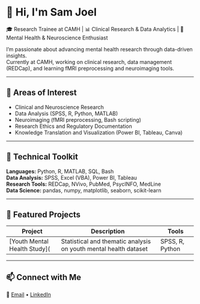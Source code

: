 # 👋 Hi, I'm Sam Joel  
🎓 Research Trainee at CAMH | 📊 Clinical Research & Data Analytics | 🧠 Mental Health & Neuroscience Enthusiast  

I’m passionate about advancing mental health research through data-driven insights.  
Currently at CAMH, working on clinical research, data management (REDCap), and learning fMRI preprocessing and neuroimaging tools.

---

## 🔬 Areas of Interest
- Clinical and Neuroscience Research  
- Data Analysis (SPSS, R, Python, MATLAB)  
- Neuroimaging (fMRI preprocessing, Bash scripting)  
- Research Ethics and Regulatory Documentation  
- Knowledge Translation and Visualization (Power BI, Tableau, Canva)

---

## 🧰 Technical Toolkit
**Languages:** Python, R, MATLAB, SQL, Bash  
**Data Analysis:** SPSS, Excel (VBA), Power BI, Tableau  
**Research Tools:** REDCap, NVivo, PubMed, PsycINFO, MedLine  
**Data Science:** pandas, numpy, matplotlib, seaborn, scikit-learn  

---

## 🧩 Featured Projects
| Project | Description | Tools |
|----------|--------------|-------|
| [Youth Mental Health Study](| Statistical and thematic analysis on youth mental health dataset | SPSS, R, Python |


---

## 📫 Connect with Me
📧 [Email](samjoelfrancis@gmail.com) • [LinkedIn](www.linkedin.com/in/sam-joel-francis-295b3b2a8)  
